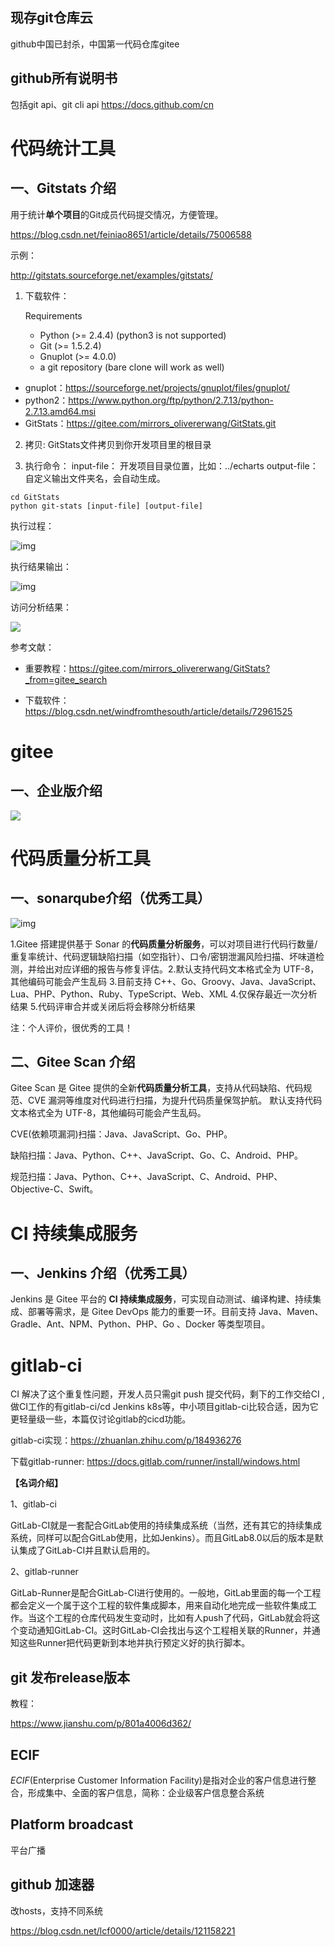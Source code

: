 ## 现存git仓库云
github中国已封杀，中国第一代码仓库gitee

## github所有说明书

包括git api、git cli api
https://docs.github.com/cn

# 代码统计工具

## 一、Gitstats 介绍

用于统计**单个项目**的Git成员代码提交情况，方便管理。

https://blog.csdn.net/feiniao8651/article/details/75006588

示例：

http://gitstats.sourceforge.net/examples/gitstats/

1. 下载软件：

   Requirements

   - Python (>= 2.4.4) (python3 is not supported)
   - Git (>= 1.5.2.4)
   - Gnuplot (>= 4.0.0)
   - a git repository (bare clone will work as well)

- gnuplot：https://sourceforge.net/projects/gnuplot/files/gnuplot/
- python2：https://www.python.org/ftp/python/2.7.13/python-2.7.13.amd64.msi     
- GitStats：https://gitee.com/mirrors_olivererwang/GitStats.git

2. 拷贝:
	GitStats文件拷贝到你开发项目里的根目录

3. 执行命令：
input-file： 开发项目目录位置，比如：../echarts
output-file： 自定义输出文件夹名，会自动生成。
```
cd GitStats
python git-stats [input-file] [output-file]
```
执行过程：

![img](https://gitee.com/yt46767/doc/raw/master/企业微信截图_16269235298134.png)

执行结果输出：

![img](https://gitee.com/yt46767/doc/raw/master/企业微信截图_16269235982171.png)

访问分析结果：

![](https://gitee.com/yt46767/doc/raw/master/image-20210722111456212.png)


参考文献：

- 重要教程：https://gitee.com/mirrors_olivererwang/GitStats?_from=gitee_search

- 下载软件：https://blog.csdn.net/windfromthesouth/article/details/72961525

# gitee

## 一、企业版介绍

![](https://gitee.com/yt46767/doc/raw/master/image-20210721164822679.png)

# 代码质量分析工具

## 一、sonarqube介绍（优秀工具）

![img](file:///C:/Users/andyyang/AppData/Local/Microsoft/Windows/INetCache/IE/4V5U38H3/sonar[1].svg)

1.Gitee 搭建提供基于 Sonar 的**代码质量分析服务**，可以对项目进行代码行数量/重复率统计、代码逻辑缺陷扫描（如空指针）、口令/密钥泄漏风险扫描、坏味道检测，并给出对应详细的报告与修复评估。2.默认支持代码文本格式全为 UTF-8，其他编码可能会产生乱码
3.目前支持 C++、Go、Groovy、Java、JavaScript、Lua、PHP、Python、Ruby、TypeScript、Web、XML
4.仅保存最近一次分析结果
5.代码评审合并或关闭后将会移除分析结果

注：个人评价，很优秀的工具！

## 二、Gitee Scan 介绍
Gitee Scan 是 Gitee 提供的全新**代码质量分析工具**，支持从代码缺陷、代码规范、CVE 漏洞等维度对代码进行扫描，为提升代码质量保驾护航。 默认支持代码文本格式全为 UTF-8，其他编码可能会产生乱码。

CVE(依赖项漏洞)扫描：Java、JavaScript、Go、PHP。

缺陷扫描：Java、Python、C++、JavaScript、Go、C、Android、PHP。

规范扫描：Java、Python、C++、JavaScript、C、Android、PHP、Objective-C、Swift。

# CI 持续集成服务

## 一、Jenkins  介绍（优秀工具）

 Jenkins 是 Gitee 平台的 **CI 持续集成服务**，可实现自动测试、编译构建、持续集成、部署等需求，是 Gitee DevOps 能力的重要一环。目前支持 Java、Maven、Gradle、Ant、NPM、Python、PHP、Go 、Docker 等类型项目。

# gitlab-ci

CI 解决了这个重复性问题，开发人员只需git push 提交代码，剩下的工作交给CI , 做CI工作的有gitlab-ci/cd Jenkins k8s等，中小项目gitlab-ci比较合适，因为它更轻量级一些，本篇仅讨论gitlab的cicd功能。

gitlab-ci实现：https://zhuanlan.zhihu.com/p/184936276

下载gitlab-runner: https://docs.gitlab.com/runner/install/windows.html

**【名词介绍】**

1、gitlab-ci

GitLab-CI就是一套配合GitLab使用的持续集成系统（当然，还有其它的持续集成系统，同样可以配合GitLab使用，比如Jenkins）。而且GitLab8.0以后的版本是默认集成了GitLab-CI并且默认启用的。

2、gitlab-runner

GitLab-Runner是配合GitLab-CI进行使用的。一般地，GitLab里面的每一个工程都会定义一个属于这个工程的软件集成脚本，用来自动化地完成一些软件集成工作。当这个工程的仓库代码发生变动时，比如有人push了代码，GitLab就会将这个变动通知GitLab-CI。这时GitLab-CI会找出与这个工程相关联的Runner，并通知这些Runner把代码更新到本地并执行预定义好的执行脚本。

## git 发布release版本

教程：

https://www.jianshu.com/p/801a4006d362/

##  ECIF

*ECIF*(Enterprise Customer Information Facility)是指对企业的客户信息进行整合，形成集中、全面的客户信息，简称：企业级客户信息整合系统

## Platform broadcast

平台广播

## github 加速器

改hosts，支持不同系统

https://blog.csdn.net/lcf0000/article/details/121158221

